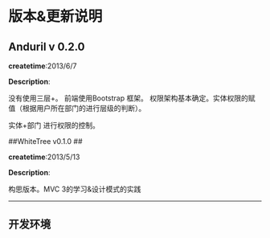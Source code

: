 # 版本&更新说明 #


## Anduril v 0.2.0 ##
**createtime**:2013/6/7 

**Description**:

没有使用三层+。
前端使用Bootstrap 框架。
权限架构基本确定。实体权限的赋值（根据用户所在部门的进行层级的判断）。

实体+部门 进行权限的控制。


##WhiteTree v0.1.0 ##

**createtime**:2013/5/13 

**Description**:

构思版本。MVC 3的学习&设计模式的实践

----------

## 开发环境 ##